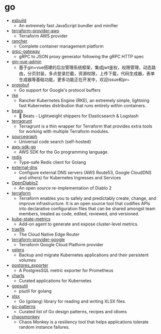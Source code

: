 # go
- [esbuild](https://github.com/evanw/esbuild)
  - An extremely fast JavaScript bundler and minifier
- [terraform-provider-aws](https://github.com/terraform-providers/terraform-provider-aws)
  - Terraform AWS provider
- [rancher](https://github.com/rancher/rancher)
  - Complete container management platform
- [grpc-gateway](https://github.com/grpc-ecosystem/grpc-gateway)
  - gRPC to JSON proxy generator following the gRPC HTTP spec
- [gin-vue-admin](https://github.com/flipped-aurora/gin-vue-admin)
  - 基于gin+vue搭建的后台管理系统框架，集成jwt鉴权，权限管理，动态路由，分页封装，多点登录拦截，资源权限，上传下载，代码生成器，表单生成器等基础功能，更多功能正在开发中，欢迎issue和pr~
- [protobuf](https://github.com/golang/protobuf)
  - Go support for Google's protocol buffers
- [rke](https://github.com/rancher/rke)
  - Rancher Kubernetes Engine (RKE), an extremely simple, lightning fast Kubernetes distribution that runs entirely within containers.
- [beats](https://github.com/elastic/beats)
  - 🐠 Beats - Lightweight shippers for Elasticsearch & Logstash
- [terragrunt](https://github.com/gruntwork-io/terragrunt)
  - Terragrunt is a thin wrapper for Terraform that provides extra tools for working with multiple Terraform modules.
- [sourcegraph](https://github.com/sourcegraph/sourcegraph)
  - Universal code search (self-hosted)
- [aws-sdk-go](https://github.com/aws/aws-sdk-go)
  - AWS SDK for the Go programming language.
- [redis](https://github.com/go-redis/redis)
  - Type-safe Redis client for Golang
- [external-dns](https://github.com/kubernetes-sigs/external-dns)
  - Configure external DNS servers (AWS Route53, Google CloudDNS and others) for Kubernetes Ingresses and Services
- [OpenDiablo2](https://github.com/OpenDiablo2/OpenDiablo2)
  - An open source re-implementation of Diablo 2
- [terraform](https://github.com/hashicorp/terraform)
  - Terraform enables you to safely and predictably create, change, and improve infrastructure. It is an open source tool that codifies APIs into declarative configuration files that can be shared amongst team members, treated as code, edited, reviewed, and versioned.
- [kube-state-metrics](https://github.com/kubernetes/kube-state-metrics)
  - Add-on agent to generate and expose cluster-level metrics.
- [traefik](https://github.com/containous/traefik)
  - The Cloud Native Edge Router
- [terraform-provider-google](https://github.com/terraform-providers/terraform-provider-google)
  - Terraform Google Cloud Platform provider
- [velero](https://github.com/vmware-tanzu/velero)
  - Backup and migrate Kubernetes applications and their persistent volumes
- [postgres_exporter](https://github.com/wrouesnel/postgres_exporter)
  - A PostgresSQL metric exporter for Prometheus
- [charts](https://github.com/helm/charts)
  - Curated applications for Kubernetes
- [gopsutil](https://github.com/shirou/gopsutil)
  - psutil for golang
- [xlsx](https://github.com/tealeg/xlsx)
  - Go (golang) library for reading and writing XLSX files.
- [go-patterns](https://github.com/tmrts/go-patterns)
  - Curated list of Go design patterns, recipes and idioms
- [chaosmonkey](https://github.com/Netflix/chaosmonkey)
  - Chaos Monkey is a resiliency tool that helps applications tolerate random instance failures.
